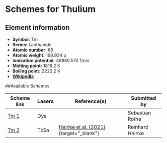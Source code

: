 # Schemes for Thulium

## Element information

- **Symbol:** Tm
- **Series:** Lanthanide
- **Atomic number:** 69
- **Atomic weight:** 168.934 u
- **Ionization potential:** 49880.570 1/cm
- **Melting point:** 1818.2 K
- **Boiling point:** 2223.2 K
- [**Wikipedia**](https://en.wikipedia.org/wiki/Thulium)

##Available Schemes

|       Scheme link       | Lasers |                                    Reference(s)                                     |  Submitted by   |
| ----------------------- | ------ | ----------------------------------------------------------------------------------- | --------------- |
| [Tm 1](../tm/tm-001.md) | Dye    |                                                                                     | Sebastian Rothe |
| [Tm 2](../tm/tm-002.md) | Ti:Sa  | [Heinke et al. (2021)](https://doi.org/10.3389%2Ffmed.2021.712374){target="_blank"} | Reinhard Heinke |
